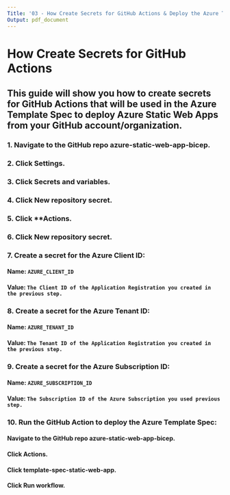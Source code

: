 ```yaml
---
Title: '03 - How Create Secrets for GitHub Actions & Deploy the Azure Template Spec'
Output: pdf_document
---
```


# How Create Secrets for GitHub Actions
## This guide will show you how to create secrets for GitHub Actions that will be used in the Azure Template Spec to deploy Azure Static Web Apps from your GitHub account/organization.

### 1. Navigate to the GitHub repo azure-static-web-app-bicep.
### 2. Click **Settings**.
### 3. Click **Secrets and variables**.
### 4. Click **New repository secret**.
### 5. Click **Actions.
### 6. Click **New repository secret**.
### 7. Create a secret for the Azure Client ID:
#### Name: `AZURE_CLIENT_ID`
#### Value: `The Client ID of the Application Registration you created in the previous step.`
### 8. Create a secret for the Azure Tenant ID:
#### Name: `AZURE_TENANT_ID`
#### Value: `The Tenant ID of the Application Registration you created in the previous step.`
### 9. Create a secret for the Azure Subscription ID:
#### Name: `AZURE_SUBSCRIPTION_ID`
#### Value: `The Subscription ID of the Azure Subscription you used previous step.`
### 10. Run the GitHub Action to deploy the Azure Template Spec:
#### Navigate to the GitHub repo azure-static-web-app-bicep.
#### Click **Actions**.
#### Click **template-spec-static-web-app**.
#### Click **Run workflow**.